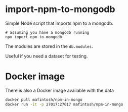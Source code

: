 # import-npm-to-mongodb

Simple Node script that imports npm to a mongodb.

```
# assuming you have a mongodb running
npx import-npm-to-mongodb
```

The modules are stored in the `db.modules`.

Useful if you need a dataset for testing.

# Docker image

There is also a Docker image available with the data

```sh
docker pull mafintosh/npm-in-mongo
docker run -it -p 27017:27017 mafintosh/npm-in-mongo
```
